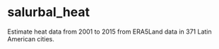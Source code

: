 # salurbal_heat
Estimate heat data from 2001 to 2015 from ERA5Land data in 371 Latin American cities.
